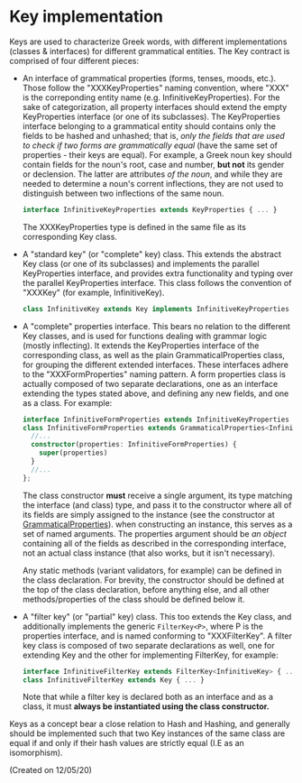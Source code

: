 # Key implementation

Keys are used to characterize Greek words, with different implementations (classes & interfaces) for different grammatical entities.
The Key contract is comprised of four different pieces:

- An interface of grammatical properties (forms, tenses, moods, etc.). Those follow the "XXXKeyProperties" naming convention, where "XXX" is the correponding entity name (e.g. InfinitiveKeyProperties). For the sake of categorization, all property interfaces should extend the empty KeyProperties interface (or one of its subclasses).
  The KeyProperties interface belonging to a grammatical entity should contains only the fields to be hashed and unhashed; that is, _only the fields that are used to check if two forms are grammatically equal_ (have the same set of properties - their keys are equal). For example, a Greek noun key should contain fields for the noun's root, case and number, **but not** its gender or declension. The latter are attributes _of the noun_, and while they are needed to determine a noun's corrent inflections, they are not used to distinguish between two inflections of the same noun.

  ```typescript
  interface InfinitiveKeyProperties extends KeyProperties { ... }
  ```

  The XXXKeyProperties type is defined in the same file as its corresponding Key class.

- A "standard key" (or "complete" key) class. This extends the abstract Key class (or one of its subclasses) and implements the parallel KeyProperties interface, and provides extra functionality and typing over the parallel KeyProperties interface. This class follows the convention of "XXXKey" (for example, InfinitiveKey).

  ```typescript
  class InfinitiveKey extends Key implements InfinitiveKeyProperties { ... }
  ```

- A "complete" properties interface. This bears no relation to the different Key classes, and is used for functions dealing with grammar logic (mostly inflecting). It extends the KeyProperties interface of the corresponding class, as well as the plain GrammaticalProperties class, for grouping the different extended interfaces.
  These interfaces adhere to the "XXXFormProperties" naming pattern.
  A form properties class is actually composed of two separate declarations, one as an interface extending the types stated above, and defining any new fields, and one as a class. For example:

  ```typescript
  interface InfinitiveFormProperties extends InfinitiveKeyProperties { ... }
  class InfinitiveFormProperties extends GrammaticalProperties<InfinitiveFormProperties> {
    //...
    constructor(properties: InfinitiveFormProperties) {
      super(properties)
    }
    //...
  };
  ```

  The class constructor **must** receive a single argument, its type matching the interface (and class) type, and pass it to the constructor where all of its fields are simply assigned to the instance (see the constructor at [GrammaticalProperties](GrammaticalProperties.ts)). when constructing an instance, this serves as a set of named arguments. The properties argument should be _an object_ containing all of the fields as described in the corresponding interface, not an actual class instance (that also works, but it isn't necessary).

  Any static methods (variant validators, for example) can be defined in the class declaration. For brevity, the constructor should be defined at the top of the class declaration, before anything else, and all other methods/properties of the class should be defined below it.

- A "filter key" (or "partial" key) class. This too extends the Key class, and additionally implements the generic `FilterKey<P>`, where P is the properties interface, and is named conforming to "XXXFilterKey". A filter key class is composed of two separate declarations as well, one for extending Key and the other for implementing FilterKey, for example:

  ```typescript
  interface InfinitiveFilterKey extends FilterKey<InfinitiveKey> { ... };
  class InfinitiveFilterKey extends Key { ... }
  ```

  Note that while a filter key is declared both as an interface and as a class, it must **always be instantiated using the class constructor.**

Keys as a concept bear a close relation to Hash and Hashing, and generally should be implemented
such that two Key instances of the same class are equal if and only if their hash values are strictly equal (I.E as an isomorphism).

(Created on 12/05/20)
